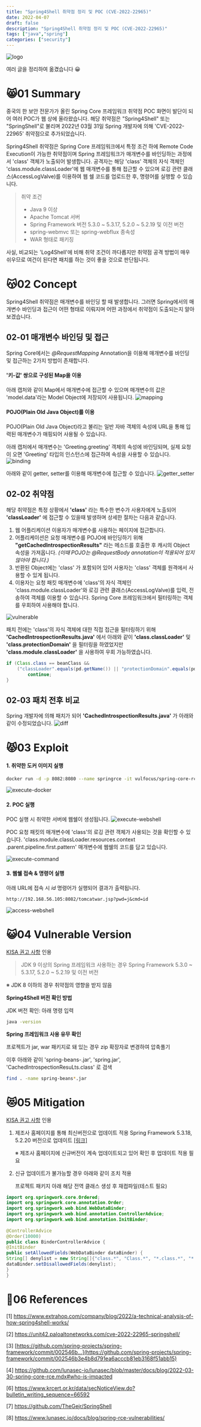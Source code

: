 ```yaml
---
title: "Spring4Shell 취약점 정리 및 POC (CVE-2022-22965)"
date: 2022-04-07
draft: false
description: "Spring4Shell 취약점 정리 및 POC (CVE-2022-22965)"
tags: ["java","spring"]
categories: ["security"]
---
```



![logo](featured.png)
 
 여러 글을 정리하여 옮겼습니다 😀

# 😸01 Summary
중국의 한 보안 전문가가 올린 Spring Core 프레임워크 취약점 POC 화면이 발단이 되어 여러 POC가 웹 상에 올라왔습니다.
해당 취약점은 "Spring4Shell" 또는 "SpringShell"로 불리며 2022년 03월 31일 Spring 개발자에 의해 'CVE-2022-22965' 취약점으로 추가되었습니다.

Spring4Shell 취약점은 Spring Core 프레임워크에서 특정 조건 하에 Remote Code Execution이 가능한 취약점이며 Spring 프레임워크가 매개변수를 바인딩하는 과정에서 'class' 객체가 노출되어 발생합니다. 
공격자는 해당 'class' 객체의 자식 객체인 'class.module.classLoader'에 웹 매개변수를 통해 접근할 수 있으며 로깅 관련 클래스(AccessLogValve)를 이용하여 웹 쉘 코드를 업로드한 후, 명령어를 실행할 수 있습니다.

> 취약 조건
> - Java 9 이상
> - Apache Tomcat 서버
> - Spring Framework 버전 5.3.0 ~ 5.3.17, 5.2.0 ~ 5.2.19 및 이전 버전
> - spring-webmvc 또는 spring-webflux 종속성
> - WAR 형태로 패키징

사실, 비교되는 'Log4Shell'에 비해 취약 조건이 까다롭지만 취약점 공격 방법이 매우 쉬우므로 여건이 된다면 패치를 하는 것이 좋을 것으로 판단됩니다.

# 😽02 Concept
Spring4Shell 취약점은 매개변수를 바인딩 할 때 발생합니다. 그러면 Spring에서의 매개변수 바인딩과 접근이 어떤 형태로 이뤄지며 어떤 과정에서 취약점이 도출되는지 알아보겠습니다.
## 02-01 매개변수 바인딩 및 접근
Spring Core에서는 _@RequestMapping_ Annotation을 이용해 매개변수를 바인딩 및 접근하는 2가지 방법이 존재합니다.

#### '키-값' 쌍으로 구성된 Map을 이용
아래 캡처와 같이 Map에서 매개변수에 접근할 수 있으며 매개변수의 값은 'model.data'라는 Model Object에 저장되어 사용됩니다.
![mapping](2.png)

#### POJO(Plain Old Java Object)를 이용
POJO(Plain Old Java Object)라고 불리는 일반 자바 객체의 속성에 URL을 통해 입력된 매개변수가 매핑되어 사용될 수 있습니다.

아래 캡처에서 매개변수는 'Greeting.greeting' 객체의 속성에 바인딩되며, 실제 요청이 오면 'Greeting' 타입의 인스턴스에 접근하여 속성을 사용할 수 있습니다.
![binding](3.png)

아래와 같이 getter, setter를 이용해 매개변수에 접근할 수 있습니다.
![getter_setter](4.png)


## 02-02 취약점
해당 취약점은 특정 상황에서 **'class'** 라는 특수한 변수가 사용자에게 노출되어 **'classLoader'** 에 접근할 수 있을때 발생하며 상세한 절차는 다음과 같습니다.

1. 웹 어플리케이션 이용자가 매개변수를 사용하는 페이지에 접근합니다.
2. 어플리케이션은 요청 매개변수를 POJO에 바인딩하기 위해 **"getCachedIntrospectionResults"** 라는 메소드를 호출한 후 캐시의 Object 속성을 가져옵니다. _(이때 POJO는 @RequestBody annotation이 적용되어 있지 않아야 합니다.)_
3. 반환된 Object에는 'class' 가 포함되어 있어 사용자는 'class' 객체를 원격에서 사용할 수 있게 됩니다.
4. 이용자는 요청 패킷 매개변수에 'class'의 자식 객체인 'class.module.classLoader'와 로깅 관련 클래스(AccessLogValve)를 입력, 전송하여 객체를 이용할 수 있습니다. Spring Core 프레임워크에서 필터링하는 객체를 우회하여 사용해야 합니다.

![vulnerable](5.png)

패치 전에는 'class'의 자식 객체에 대한 직접 접근을 필터링하기 위해 **'CachedIntrospectionResults.java'** 에서 아래와 같이 **'class.classLoader'** 및 **'class.protectionDomain'** 을 필터링을 하였었지만 **'class.module.classLoader'** 을 사용하여 우회 가능하였습니다.
```java
if (Class.class == beanClass &&
    ("classLoader".equals(pd.getName()) || "protectionDomain".equals(pd.getName()))) {
        continue;
}
```
## 02-03 패치 전후 비교
Spring 개발자에 의해 패치가 되어 **'CachedIntrospectionResults.java'** 가 아래와 같이 수정되었습니다.
![diff](6.png)

# 😾03 Exploit
#### 1. 취약한 도커 이미지 실행
```bash
docker run -d -p 8082:8080 --name springrce -it vulfocus/spring-core-rce-2022-03-29
```
![execute-docker](7.png)

#### 2. POC 실행
POC 실행 시 취약한 서버에 웹쉘이 생성됩니다.
![execute-webshell](8.png)

POC 요청 패킷의 매개변수에 'class'의 로깅 관련 객체가 사용되는 것을 확인할 수 있습니다.
'class.module.classLoader.resources.context
.parent.pipeline.first.pattern' 
매개변수에 웹쉘의 코드를 담고 있습니다.

![execute-command](9.png)

#### 3. 웹쉘 접속 & 명령어 실행
아래 URL에 접속 시 _id_ 명령어가 실행되어 결과가 출력됩니다.

```http://192.168.56.105:8082/tomcatwar.jsp?pwd=j&cmd=id```

![access-webshell](10.png)

# 😺04 Vulnerable Version
[KISA 권고 사항](https://www.krcert.or.kr/data/secNoticeView.do?bulletin_writing_sequence=66592) 인용
> JDK 9 이상의 Spring 프레임워크 사용하는 경우
> Spring Framework 5.3.0 ~ 5.3.17, 5.2.0 ~ 5.2.19 및 이전 버전

※ JDK 8 이하의 경우 취약점의 영향을 받지 않음

**Spring4Shell 버전 확인 방법**

JDK 버전 확인: 아래 명령 입력
```bash
java -version
```
**Spring 프레임워크 사용 유무 확인**

프로젝트가 jar, war 패키지로 돼 있는 경우 zip 확장자로 변경하여 압축풀기

이후 아래와 같이 'spring-beans-.jar', 'spring.jar', 'CachedIntrospectionResuLts.class' 로 검색
```bash
find . -name spring-beans*.jar
```

# 😻05 Mitigation
[KISA 권고 사항](https://www.krcert.or.kr/data/secNoticeView.do?bulletin_writing_sequence=66592) 인용

1. 제조사 홈페이지를 통해 최신버전으로 업데이트 적용
Spring Framework 5.3.18, 5.2.20 버전으로 업데이트 [[링크]](https://spring.io/blog/2022/03/31/spring-framework-rce-early-announcement)

    ※ 제조사 홈페이지에 신규버전이 계속 업데이트되고 있어 확인 후 업데이트 적용 필요

2.  신규 업데이트가 불가능할 경우 아래와 같이 조치 적용

    프로젝트 패키지 아래 해당 전역 클래스 생성 후 재컴파일(테스트 필요)

```java
import org.springwork.core.Ordered;
import org.springwork.core.annotation.Order;
import org.springwork.web.bind.WebDataBinder;
import org.springwork.web.bind.annotation.ControllerAdvice;
import org.springwork.web.bind.annotation.InitBinder;
 
@ControllerAdvice
@Order(10000)
public class BinderControllerAdvice {
@InitBinder
public setAllowedFields(WebDataBinder dataBinder) {
String[] denylist = new String[]{"class.*", "Class.*", "*.class.*", "*.Class.*"};
dataBinder.setDisallowedFields(denylist);
}
}
```


# 📖06 References
[1] https://www.extrahop.com/company/blog/2022/a-technical-analysis-of-how-spring4shell-works/

[2] https://unit42.paloaltonetworks.com/cve-2022-22965-springshell/

[3] [https://github.com/spring-projects/spring-framework/commit/002546b...](https://github.com/spring-projects/spring-framework/commit/002546b3e4b8d791ea6acccb81eb3168f51abb15)

[4] https://github.com/lunasec-io/lunasec/blob/master/docs/blog/2022-03-30-spring-core-rce.mdx#who-is-impacted

[6] https://www.krcert.or.kr/data/secNoticeView.do?bulletin_writing_sequence=66592

[7] https://github.com/TheGejr/SpringShell

[8] https://www.lunasec.io/docs/blog/spring-rce-vulnerabilities/